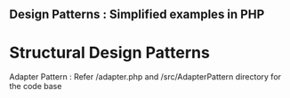 ## Design Patterns : Simplified examples in PHP

# Structural Design Patterns


Adapter Pattern : Refer /adapter.php  and /src/AdapterPattern directory for the code base



